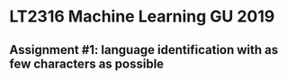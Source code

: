 # LT2316 Machine Learning GU 2019

## Assignment #1: language identification with as few characters as possible